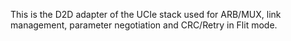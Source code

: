 This is the D2D adapter of the UCIe stack used for ARB/MUX, link management, parameter negotiation and CRC/Retry in Flit mode.

